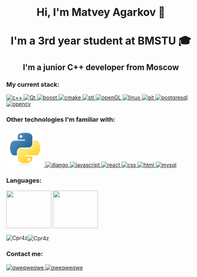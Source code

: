 <h1 align='center'>Hi, I'm Matvey Agarkov 👋</h1>
<h1 align='center'>I'm a 3rd year student at BMSTU 🎓</h1>
<h2 align='center'>I'm a junior C++ developer from Moscow</h2>
<h3 align='left'>My current stack:</h3>
<a href='https://isocpp.org/' target='_blank' rel='norefferer'>
    <img src='https://laptrinhcanban.com/c/lap-trinh-c-co-ban/gioi-thieu-ngon-ngu-c/su-khac-biet-giua-c-c++-csharp/c++.png'
    width='150' height='100' alt='c++' title='C++'>
</a>

<a href = 'https://www.qt.io/' target='_blank' rel='norefferer'>
    <img src='https://gdm-catalog-fmapi-prod.imgix.net/ProductLogo/d82b510c-1268-4d8a-85c1-41b6d44a6706.png?ixlib=react-9.0.3&ch=Width%2CDPR&auto=format&w=4742'
     alt='Qt' width='150' height='120' title='QT'> 
</a>

<a href = 'https://www.boost.org/' target='_blank' rel='norefferer'>
    <img src='https://static.lwn.net/images/ns/boost.png'
     alt='boost' width='200' height='100' title='Boost'> 
</a>



<a href = 'https://cmake.org/' target='_blank' rel='norefferer'>
    <img src='https://earthly.dev/blog/assets/images/makefiles-on-windows/cmake.jpg'
     alt='cmake' width='165' height='100' title='Cmake'> 
</a>

<a href = 'https://en.wikipedia.org/wiki/Standard_Template_Library' target='_blank' rel='norefferer'>
    <img src='https://avatars.mds.yandex.net/i?id=2a00000179fb635263ab07dd222cfb1df328-4600894-images-thumbs&n=13'
     alt='stl' width='150' height='100' title='STL'> 
</a>

<a href = 'https://www.opengl.org/' target='_blank' rel='norefferer'>
    <img src='https://ded9.com/wp-content/uploads/2022/10/word-image-93766-3-1536x1152.jpeg'
     alt='openGL' width='150' height='100' title='OPENGL'> 
</a>

<a href = 'https://www.linux.org/' target='_blank' rel='norefferer'>
    <img src='https://miro.medium.com/max/1400/1*6dWsxXX0Rif2VD-MHsHpNg.png'
     alt='linux' width='100' height='100' title='Linux'> 
</a>
<a href = 'https://git-scm.com/' target ='_blank' rel='norefferer'>
    <img src='https://miro.medium.com/max/870/1*L1wCPhdvK2guitLVNVCEtw.jpeg'
    width='120' height='120' alt='git' title='Git'>
</a>
<a href='https://www.postgresql.org/' target='_blank' rel = 'norefferer'>
    <img src='https://www.hobbymods.ru/up/article/image/it/databases/postgresql.png'
    width='110' height='110' alt='postgresql' title='Posgersql'>
</a>
<a href='https://opencv.org/' target='_blank' rel = 'norefferer'>
    <img src='https://robotclass.ru/wp-content/uploads/2017/06/logo.jpg'
    width='110' height='110' alt='opencv' title='OpenCV'>
</a>



<h3 align='left'>Other technologies I'm familiar with:</h3>

<a href='https://www.python.org' target="_blank" rel="noreferrer">
    <img src= https://raw.githubusercontent.com/devicons/devicon/master/icons/python/python-original.svg
    alt="python" width="100" height="100" title="Python">
</a>
<a href= 'https://www.djangoproject.com/' target='_blank' rel='norefferer'>
    <img src='https://cdn.worldvectorlogo.com/logos/django.svg' 
    alt='django' width='100' height='100' title='Django'>
</a>
<a href='https://www.javascript.com/' target='_blank' rel='norefferer'>
    <img src='https://fuzeservers.ru/wp-content/uploads/4/7/b/47bf752c2f13d3f13363ea5b624bd2db.png'
    width='100' height='100' alt='javascript' title='Javascript'>
</a>
<a href='https://reactjs.org/' target='_blank' rel='norefferer'>
    <img src='https://avatars.mds.yandex.net/i?id=19427e719f7eda357336338835749144-5537533-images-thumbs&n=13'
    width='120' height='120' alt='react' title='React'>
</a>
<a href='https://www.w3.org/Style/CSS/Overview.en.html' target='_blank' rel='norefferer'>
    <img src='https://avatars.mds.yandex.net/i?id=f4e85d5d0c417c00be144ae7b009f1ec-3780431-images-thumbs&n=13'
    width='100' height='123' alt='css' title='CSS'>
</a>
<a href='https://html.com/html5/' target='_blank' rel='norefferer'>
    <img src='https://www.osp.ru/FileStorage/ARTICLE/Otkrytye_sistemy._SUBD/2012-10/08_12/13132400/Otkrytye_sistemy._SUBD_9_(2935).png'
    width='100' height='120' alt='html' title='HTML'>
</a>
<a href='https://www.mysql.com/' target='_blank' rel='norefferer'>
    <img src='https://streampipes.apache.org/docs/img/pipeline-elements/org.apache.streampipes.connect.adapters.mysql.stream/icon.png'
    height='100' width='120' alt='mysql' title='MYSQL'>
</a>
<h3 align='left'>Languages:</h3>
<p>
<a>
<img src='https://s1.1zoom.ru/big3/277/338447-Berserker.jpg'
width='120' height='100'>
</a>
<a>
    <img src='https://flagof.ru/wp-content/uploads/2018/10/flag_en_big.jpg'
    width='120' height='100'>
</a>
</p>
<p>
    <img align="left"
        src="https://github-readme-stats.vercel.app/api/top-langs?username=Cpr4z&show_icons=true&locale=en&layout=compact"
        alt="Cpr4z" />
</p>
<p>
    <img align='center' src="https://github-readme-stats.vercel.app/api?username=Cpr4z&show_icons=true&locale=en&layout=compact"
        alt="Cpr4z" />
</p>
<h3 align='left'>Contact me:</h3>
<p align='left'>
    <a href="https://vk.com/cpr4z" target="_blank">
        <img align="center"
            src="https://avatars.mds.yandex.net/i?id=0e31c54e2522133fb5d7412666b8f63e-5392430-images-thumbs&n=13"
            alt="qweqweqwe" height="40" width="40" />
    </a>
    <a href="https://t.me/Dxysio999" target="_blank">
        <img align="center"
            src="https://proxym.net/wp-content/uploads/2014/09/kak-nastroit-proxy-Telegram.png"
            alt="qweqweqwe" height="40" width="40" />
    </a>
</p>
